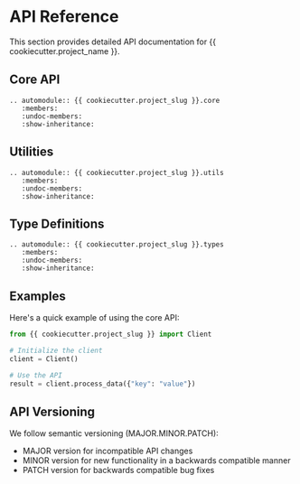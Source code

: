# API Reference

This section provides detailed API documentation for {{ cookiecutter.project_name }}.

## Core API

```{eval-rst}
.. automodule:: {{ cookiecutter.project_slug }}.core
   :members:
   :undoc-members:
   :show-inheritance:
```

## Utilities

```{eval-rst}
.. automodule:: {{ cookiecutter.project_slug }}.utils
   :members:
   :undoc-members:
   :show-inheritance:
```

## Type Definitions

```{eval-rst}
.. automodule:: {{ cookiecutter.project_slug }}.types
   :members:
   :undoc-members:
   :show-inheritance:
```

## Examples

Here's a quick example of using the core API:

```python
from {{ cookiecutter.project_slug }} import Client

# Initialize the client
client = Client()

# Use the API
result = client.process_data({"key": "value"})
```

## API Versioning

We follow semantic versioning (MAJOR.MINOR.PATCH):

- MAJOR version for incompatible API changes
- MINOR version for new functionality in a backwards compatible manner
- PATCH version for backwards compatible bug fixes
